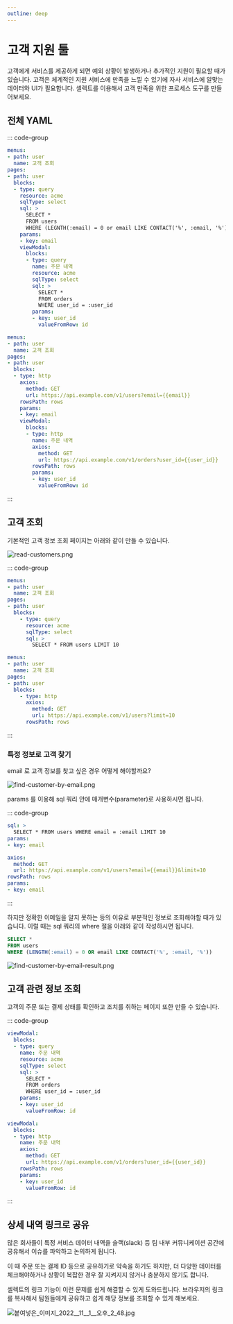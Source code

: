 ```yaml
---
outline: deep
---
```


# 고객 지원 툴

고객에게 서비스를 제공하게 되면 예외 상황이 발생하거나 추가적인 지원이 필요할 때가 있습니다. 
고객은 체계적인 지원 서비스에 만족을 느낄 수 있기에 자사 서비스에 알맞는 데이터와 UI가 필요합니다. 
셀렉트를 이용해서 고객 만족을 위한 프로세스 도구를 만들어보세요.

## 전체 YAML

::: code-group
```yaml [query]
menus:
- path: user
  name: 고객 조회
pages:
- path: user
  blocks:
  - type: query
    resource: acme
    sqlType: select
    sql: >
      SELECT * 
      FROM users 
      WHERE (LEGNTH(:email) = 0 or email LIKE CONTACT('%', :email, '%'))
    params:
    - key: email
    viewModal:
      blocks:
      - type: query
        name: 주문 내역
        resource: acme
        sqlType: select
        sql: >
          SELECT *
          FROM orders
          WHERE user_id = :user_id
        params:
        - key: user_id
          valueFromRow: id
```

```yaml [http]
menus:
- path: user
  name: 고객 조회
pages:
- path: user
  blocks:
  - type: http
    axios:
      method: GET
      url: https://api.example.com/v1/users?email={{email}}
    rowsPath: rows
    params:
    - key: email
    viewModal:
      blocks:
      - type: http
        name: 주문 내역
        axios:
          method: GET
          url: https://api.example.com/v1/orders?user_id={{user_id}}
        rowsPath: rows
        params:
        - key: user_id
          valueFromRow: id
```

:::

## 고객 조회

기본적인 고객 정보 조회 페이지는 아래와 같이 만들 수 있습니다.

![](https://imagedelivery.net/MHVC-FGTDyxApYeHyF29Tw/1a3234a3-1141-45d9-771f-b16775137300/docs "read-customers.png")

::: code-group

```yaml [query]
menus:
- path: user
  name: 고객 조회
pages:
- path: user
  blocks:
    - type: query
      resource: acme
      sqlType: select
      sql: >
        SELECT * FROM users LIMIT 10
```

```yaml [http]
menus:
- path: user
  name: 고객 조회
pages:
- path: user
  blocks:
    - type: http
      axios:
        method: GET
        url: https://api.example.com/v1/users?limit=10
      rowsPath: rows
```

:::

### 특정 정보로 고객 찾기

email 로 고객 정보를 찾고 싶은 경우 어떻게 해야할까요?

![](https://imagedelivery.net/MHVC-FGTDyxApYeHyF29Tw/854b27fe-39e8-496c-5da4-c1b5a2f66300/docs "find-customer-by-email.png")

params 를 이용해 sql 쿼리 안에 매개변수(parameter)로 사용하시면 됩니다.

::: code-group

```yaml [query]
sql: >
  SELECT * FROM users WHERE email = :email LIMIT 10
params:
- key: email
```

```yaml [http]
axios:
  method: GET
  url: https://api.example.com/v1/users?email={{email}}&limit=10
rowsPath: rows
params:
- key: email
```

:::

하지만 정확한 이메일을 알지 못하는 등의 이유로 부분적인 정보로 조회해야할 때가 있습니다. 이럴 때는 sql 쿼리의 where 절을 아래와 같이 작성하시면 됩니다.

```sql
SELECT * 
FROM users 
WHERE (LENGTH(:email) = 0 OR email LIKE CONTACT('%', :email, '%'))
```

![](https://imagedelivery.net/MHVC-FGTDyxApYeHyF29Tw/e7748f40-d634-40b3-f2b3-52349f71fd00/docs "find-customer-by-email-result.png")

## 고객 관련 정보 조회

고객의 주문 또는 결제 상태를 확인하고 조치를 취하는 페이지 또한 만들 수 있습니다.

::: code-group

```yaml [query]
viewModal:
  blocks:
  - type: query
    name: 주문 내역
    resource: acme
    sqlType: select
    sql: >
      SELECT *
      FROM orders
      WHERE user_id = :user_id
    params:
    - key: user_id
      valueFromRow: id
```

```yaml [http]
viewModal:
  blocks:
  - type: http
    name: 주문 내역
    axios:
      method: GET
      url: https://api.example.com/v1/orders?user_id={{user_id}}
    rowsPath: rows
    params:
    - key: user_id
      valueFromRow: id
```

:::

## 상세 내역 링크로 공유

많은 회사들이 특정 서비스 데이터 내역을 슬랙(slack) 등 팀 내부 커뮤니케이션 공간에 공유해서 이슈를 파악하고 논의하게 됩니다.

이 때 주문 또는 결제 ID 등으로 공유하기로 약속을 하기도 하지만, 더 다양한 데이터를 체크해야하거나 상황이 복잡한 경우 잘 지켜지지 않거나 충분하지 않기도 합니다.

셀렉트의 링크 기능이 이런 문제를 쉽게 해결할 수 있게 도와드립니다. 브라우저의 링크를 복사해서 팀원들에게 공유하고 쉽게 해당 정보를 조회할 수 있게 해보세요.

![](https://imagedelivery.net/MHVC-FGTDyxApYeHyF29Tw/18f7a84d-ce3f-4699-f623-429421901200/docs "붙여넣은_이미지_2022__11__1__오후_2_48.jpg")